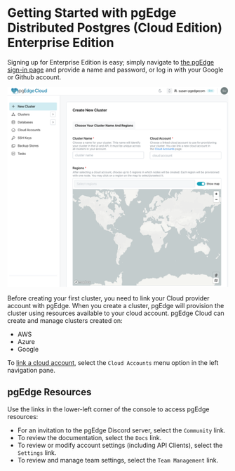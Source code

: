 # Getting Started with pgEdge Distributed Postgres (Cloud Edition) Enterprise Edition

Signing up for Enterprise Edition is easy; simply navigate to [the pgEdge sign-in page](https://app.pgedge.com/login?plan=developer&screen_hint=signup) and provide a name and password, or log in with your Google or Github account. 

![pgEdge Enterprise Edition Console](../images/ee_console.png)

Before creating your first cluster, you need to link your Cloud provider account with pgEdge. When you create a cluster, pgEdge will provision the cluster using resources available to your cloud account. pgEdge Cloud can create and manage clusters created on:

* AWS
* Azure
* Google

To [link a cloud account](../prerequisites/cloud_accounts.mdx), select the `Cloud Accounts` menu option in the left navigation pane. 

## pgEdge Resources

Use the links in the lower-left corner of the console to access pgEdge resources:

* For an invitation to the pgEdge Discord server, select the `Community` link.
* To review the documentation, select the `Docs` link.
* To review or modify account settings (including API Clients), select the `Settings` link.
* To review and manage team settings, select the `Team Management` link.
